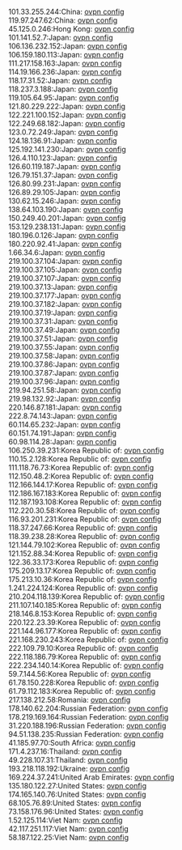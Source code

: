 101.33.255.244:China: [ovpn config](vpn/101_33_255_244.ovpn)  
119.97.247.62:China: [ovpn config](vpn/119_97_247_62.ovpn)  
45.125.0.246:Hong Kong: [ovpn config](vpn/45_125_0_246.ovpn)  
101.141.52.7:Japan: [ovpn config](vpn/101_141_52_7.ovpn)  
106.136.232.152:Japan: [ovpn config](vpn/106_136_232_152.ovpn)  
106.159.180.113:Japan: [ovpn config](vpn/106_159_180_113.ovpn)  
111.217.158.163:Japan: [ovpn config](vpn/111_217_158_163.ovpn)  
114.19.166.236:Japan: [ovpn config](vpn/114_19_166_236.ovpn)  
118.17.31.52:Japan: [ovpn config](vpn/118_17_31_52.ovpn)  
118.237.3.188:Japan: [ovpn config](vpn/118_237_3_188.ovpn)  
119.105.64.95:Japan: [ovpn config](vpn/119_105_64_95.ovpn)  
121.80.229.222:Japan: [ovpn config](vpn/121_80_229_222.ovpn)  
122.221.100.152:Japan: [ovpn config](vpn/122_221_100_152.ovpn)  
122.249.68.182:Japan: [ovpn config](vpn/122_249_68_182.ovpn)  
123.0.72.249:Japan: [ovpn config](vpn/123_0_72_249.ovpn)  
124.18.136.91:Japan: [ovpn config](vpn/124_18_136_91.ovpn)  
125.192.141.230:Japan: [ovpn config](vpn/125_192_141_230.ovpn)  
126.4.110.123:Japan: [ovpn config](vpn/126_4_110_123.ovpn)  
126.60.119.187:Japan: [ovpn config](vpn/126_60_119_187.ovpn)  
126.79.151.37:Japan: [ovpn config](vpn/126_79_151_37.ovpn)  
126.80.99.231:Japan: [ovpn config](vpn/126_80_99_231.ovpn)  
126.89.29.105:Japan: [ovpn config](vpn/126_89_29_105.ovpn)  
130.62.15.246:Japan: [ovpn config](vpn/130_62_15_246.ovpn)  
138.64.103.190:Japan: [ovpn config](vpn/138_64_103_190.ovpn)  
150.249.40.201:Japan: [ovpn config](vpn/150_249_40_201.ovpn)  
153.129.238.131:Japan: [ovpn config](vpn/153_129_238_131.ovpn)  
180.196.0.126:Japan: [ovpn config](vpn/180_196_0_126.ovpn)  
180.220.92.41:Japan: [ovpn config](vpn/180_220_92_41.ovpn)  
1.66.34.6:Japan: [ovpn config](vpn/1_66_34_6.ovpn)  
219.100.37.104:Japan: [ovpn config](vpn/219_100_37_104.ovpn)  
219.100.37.105:Japan: [ovpn config](vpn/219_100_37_105.ovpn)  
219.100.37.107:Japan: [ovpn config](vpn/219_100_37_107.ovpn)  
219.100.37.13:Japan: [ovpn config](vpn/219_100_37_13.ovpn)  
219.100.37.177:Japan: [ovpn config](vpn/219_100_37_177.ovpn)  
219.100.37.182:Japan: [ovpn config](vpn/219_100_37_182.ovpn)  
219.100.37.19:Japan: [ovpn config](vpn/219_100_37_19.ovpn)  
219.100.37.31:Japan: [ovpn config](vpn/219_100_37_31.ovpn)  
219.100.37.49:Japan: [ovpn config](vpn/219_100_37_49.ovpn)  
219.100.37.51:Japan: [ovpn config](vpn/219_100_37_51.ovpn)  
219.100.37.55:Japan: [ovpn config](vpn/219_100_37_55.ovpn)  
219.100.37.58:Japan: [ovpn config](vpn/219_100_37_58.ovpn)  
219.100.37.86:Japan: [ovpn config](vpn/219_100_37_86.ovpn)  
219.100.37.87:Japan: [ovpn config](vpn/219_100_37_87.ovpn)  
219.100.37.96:Japan: [ovpn config](vpn/219_100_37_96.ovpn)  
219.94.251.58:Japan: [ovpn config](vpn/219_94_251_58.ovpn)  
219.98.132.92:Japan: [ovpn config](vpn/219_98_132_92.ovpn)  
220.146.87.181:Japan: [ovpn config](vpn/220_146_87_181.ovpn)  
222.8.74.143:Japan: [ovpn config](vpn/222_8_74_143.ovpn)  
60.114.65.232:Japan: [ovpn config](vpn/60_114_65_232.ovpn)  
60.151.74.191:Japan: [ovpn config](vpn/60_151_74_191.ovpn)  
60.98.114.28:Japan: [ovpn config](vpn/60_98_114_28.ovpn)  
106.250.39.231:Korea Republic of: [ovpn config](vpn/106_250_39_231.ovpn)  
110.15.2.128:Korea Republic of: [ovpn config](vpn/110_15_2_128.ovpn)  
111.118.76.73:Korea Republic of: [ovpn config](vpn/111_118_76_73.ovpn)  
112.150.48.2:Korea Republic of: [ovpn config](vpn/112_150_48_2.ovpn)  
112.166.144.17:Korea Republic of: [ovpn config](vpn/112_166_144_17.ovpn)  
112.186.167.183:Korea Republic of: [ovpn config](vpn/112_186_167_183.ovpn)  
112.187.193.108:Korea Republic of: [ovpn config](vpn/112_187_193_108.ovpn)  
112.220.30.58:Korea Republic of: [ovpn config](vpn/112_220_30_58.ovpn)  
116.93.201.231:Korea Republic of: [ovpn config](vpn/116_93_201_231.ovpn)  
118.37.247.66:Korea Republic of: [ovpn config](vpn/118_37_247_66.ovpn)  
118.39.238.28:Korea Republic of: [ovpn config](vpn/118_39_238_28.ovpn)  
121.144.79.102:Korea Republic of: [ovpn config](vpn/121_144_79_102.ovpn)  
121.152.88.34:Korea Republic of: [ovpn config](vpn/121_152_88_34.ovpn)  
122.36.33.173:Korea Republic of: [ovpn config](vpn/122_36_33_173.ovpn)  
175.209.13.17:Korea Republic of: [ovpn config](vpn/175_209_13_17.ovpn)  
175.213.10.36:Korea Republic of: [ovpn config](vpn/175_213_10_36.ovpn)  
1.241.224.124:Korea Republic of: [ovpn config](vpn/1_241_224_124.ovpn)  
210.204.118.139:Korea Republic of: [ovpn config](vpn/210_204_118_139.ovpn)  
211.107.140.185:Korea Republic of: [ovpn config](vpn/211_107_140_185.ovpn)  
218.146.8.153:Korea Republic of: [ovpn config](vpn/218_146_8_153.ovpn)  
220.122.23.39:Korea Republic of: [ovpn config](vpn/220_122_23_39.ovpn)  
221.144.96.177:Korea Republic of: [ovpn config](vpn/221_144_96_177.ovpn)  
221.168.230.243:Korea Republic of: [ovpn config](vpn/221_168_230_243.ovpn)  
222.109.79.10:Korea Republic of: [ovpn config](vpn/222_109_79_10.ovpn)  
222.118.186.79:Korea Republic of: [ovpn config](vpn/222_118_186_79.ovpn)  
222.234.140.14:Korea Republic of: [ovpn config](vpn/222_234_140_14.ovpn)  
59.7.144.56:Korea Republic of: [ovpn config](vpn/59_7_144_56.ovpn)  
61.78.150.228:Korea Republic of: [ovpn config](vpn/61_78_150_228.ovpn)  
61.79.112.183:Korea Republic of: [ovpn config](vpn/61_79_112_183.ovpn)  
217.138.212.58:Romania: [ovpn config](vpn/217_138_212_58.ovpn)  
178.140.62.204:Russian Federation: [ovpn config](vpn/178_140_62_204.ovpn)  
178.219.169.164:Russian Federation: [ovpn config](vpn/178_219_169_164.ovpn)  
31.220.188.196:Russian Federation: [ovpn config](vpn/31_220_188_196.ovpn)  
94.51.138.235:Russian Federation: [ovpn config](vpn/94_51_138_235.ovpn)  
41.185.97.70:South Africa: [ovpn config](vpn/41_185_97_70.ovpn)  
171.4.237.16:Thailand: [ovpn config](vpn/171_4_237_16.ovpn)  
49.228.107.31:Thailand: [ovpn config](vpn/49_228_107_31.ovpn)  
193.218.118.192:Ukraine: [ovpn config](vpn/193_218_118_192.ovpn)  
169.224.37.241:United Arab Emirates: [ovpn config](vpn/169_224_37_241.ovpn)  
135.180.122.27:United States: [ovpn config](vpn/135_180_122_27.ovpn)  
174.165.140.76:United States: [ovpn config](vpn/174_165_140_76.ovpn)  
68.105.76.89:United States: [ovpn config](vpn/68_105_76_89.ovpn)  
73.158.176.96:United States: [ovpn config](vpn/73_158_176_96.ovpn)  
1.52.125.114:Viet Nam: [ovpn config](vpn/1_52_125_114.ovpn)  
42.117.251.117:Viet Nam: [ovpn config](vpn/42_117_251_117.ovpn)  
58.187.122.25:Viet Nam: [ovpn config](vpn/58_187_122_25.ovpn)  
